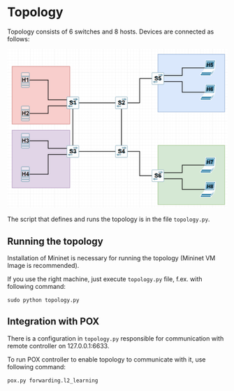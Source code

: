 # Topology
Topology consists of 6 switches and 8 hosts. Devices are connected as follows:

<img src="img/topology.png" alt="Topology Diagram" width="600">

The script that defines and runs the topology is in the file `topology.py`.


## Running the topology

Installation of Mininet is necessary for running the topology (Mininet VM Image is recommended).

If you use the right machine, just execute `topology.py` file, f.ex. with following command:

```
sudo python topology.py
```

## Integration with POX

There is a configuration in `topology.py` responsible for communication with remote controller on 127.0.0.1:6633.

To run POX controller to enable topology to communicate with it, use following command:

```
pox.py forwarding.l2_learning
```
